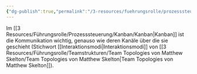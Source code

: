 ```yaml
---
{"dg-publish":true,"permalink":"/3-resources/fuehrungsrolle/prozesssteuerung/kanban/kommunikationskanaele/","created":"2024-04-10T08:38:07.548+02:00","updated":"2024-04-14T16:10:22.065+02:00"}
---
```



Im [[3 Resources/Führungsrolle/Prozesssteuerung/Kanban/Kanban\|Kanban]] ist die Kommunikation wichtig, genauso wie deren Kanäle über die sie geschieht (Stichwort [[Interaktionsmodi\|Interaktionsmodi]] von [[3 Resources/Führungsrolle/Teamstrukturen/Team Topologies von Matthew Skelton/Team Topologies von Matthew Skelton\|Team Topologies von Matthew Skelton]]).
